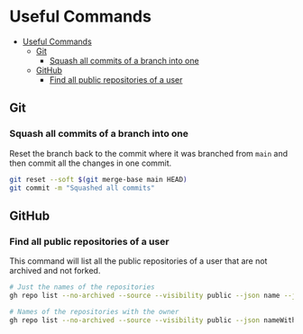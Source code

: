 # Useful Commands

- [Useful Commands](#useful-commands)
  - [Git](#git)
    - [Squash all commits of a branch into one](#squash-all-commits-of-a-branch-into-one)
  - [GitHub](#github)
    - [Find all public repositories of a user](#find-all-public-repositories-of-a-user)

## Git

### Squash all commits of a branch into one

Reset the branch back to the commit where it was branched from `main` and then commit all the changes in one commit.

```bash
git reset --soft $(git merge-base main HEAD)
git commit -m "Squashed all commits"
```

## GitHub

### Find all public repositories of a user

This command will list all the public repositories of a user that are not archived and not forked.

```bash
# Just the names of the repositories
gh repo list --no-archived --source --visibility public --json name --jq '.[].name'
```

```bash
# Names of the repositories with the owner
gh repo list --no-archived --source --visibility public --json nameWithOwner --jq '.[].nameWithOwner'
```
